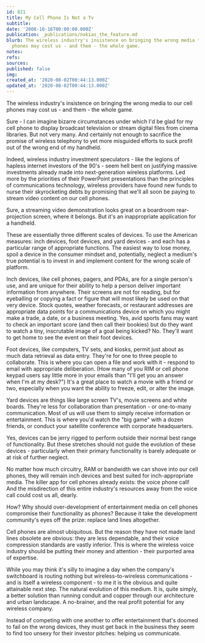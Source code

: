 ```yaml
---
id: 821
title: My Cell Phone Is Not a Tv
subtitle: 
date: '2008-10-16T00:00:00.000Z'
publication: _publications/nokias_the_feature.md
blurb: The wireless industry's insistence on bringing the wrong media to our cell
  phones may cost us - and them - the whole game.
notes: 
refs: 
sources: 
published: false
img: 
created_at: '2020-08-02T00:44:13.000Z'
updated_at: '2020-08-02T00:44:13.000Z'
---
```

The wireless industry's insistence on bringing the wrong media to our cell phones may cost us - and them - the whole game.

  
Sure - I can imagine bizarre circumstances under which I'd be glad for my cell phone to display broadcast television or stream digital files from cinema libraries. But not very many. And certainly not enough to sacrifice the promise of wireless telephony to yet more misguided efforts to suck profit out of the wrong end of my handheld.

Indeed, wireless industry investment speculators - like the legions of hapless internet investors of the 90's - seem hell bent on justifying massive investments already made into next-generation wireless platforms. Led more by the priorities of their PowerPoint presentations than the principles of communications technology, wireless providers have found new funds to nurse their skyrocketing debts by promising that we'll all soon be paying to stream video content on our cell phones.

Sure, a streaming video demonstration looks great on a boardroom rear-projection screen, where it belongs. But it's an inappropriate application for a handheld.

These are essentially three different scales of devices. To use the American measures: inch devices, foot devices, and yard devices - and each has a particular range of appropriate functions. The easiest way to lose money, spoil a device in the consumer mindset and, potentially, neglect a medium's true potential is to invest in and implement content for the wrong scale of platform.

Inch devices, like cell phones, pagers, and PDAs, are for a single person's use, and are unique for their ability to help a person deliver important information from anywhere. Their screens are not for reading, but for eyeballing or copying a fact or figure that will most likely be used on that very device. Stock quotes, weather forecasts, or restaurant addresses are appropriate data points for a communications device on which you might make a trade, a date, or a business meeting. Yes, avid sports fans may want to check an important score (and then call their bookies) but do they want to watch a tiny, inscrutable image of a goal being kicked? No. They'll want to get home to see the event on their foot devices.

Foot devices, like computers, TV sets, and kiosks, permit just about as much data retrieval as data entry. They're for one to three people to collaborate. This is where you can open a file and work with it - respond to email with appropriate deliberation. (How many of you RIM or cell phone keypad users say little more in your emails than "I'll get you an answer when I'm at my desk?") It's a great place to watch a movie with a friend or two, especially when you want the ability to freeze, edit, or alter the image.

Yard devices are things like large screen TV's, movie screens and white boards. They're less for collaboration than presentation - or one-to-many communication. Most of us will use them to simply receive information or entertainment. This is where you'd watch the "big game" with a dozen friends, or conduct your satellite conference with corporate headquarters.

Yes, devices can be jerry rigged to perform outside their normal best range of functionality. But these stretches should not guide the evolution of these devices - particularly when their primary functionality is barely adequate or at risk of further neglect.

No matter how much circuitry, RAM or bandwidth we can shove into our cell phones, they will remain inch devices and best suited for inch-appropriate media. The killer app for cell phones already exists: the voice phone call! And the misdirection of this entire industry's resources away from the voice call could cost us all, dearly.

How? Why should over-development of entertainment media on cell phones compromise their functionality as phones? Because it take the development community's eyes off the prize: replace land lines altogether.

Cell phones are almost ubiquitous. But the reason they have not made land lines obsolete are obvious: they are less dependable, and their voice compression standards are vastly inferior. This is where the wireless voice industry should be putting their money and attention - their purported area of expertise.

While you may think it's silly to imagine a day when the company's switchboard is routing nothing but wireless-to-wireless communications - and is itself a wireless component - to me it is the obvious and quite attainable next step. The natural evolution of this medium. It is, quite simply, a better solution than running conduit and copper through our architecture and urban landscape. A no-brainer, and the real profit potential for any wireless company.

Instead of competing with one another to offer entertainment that's doomed to fail on the wrong devices, they must get back in the business they seem to find too unsexy for their investor pitches: helping us communicate.
